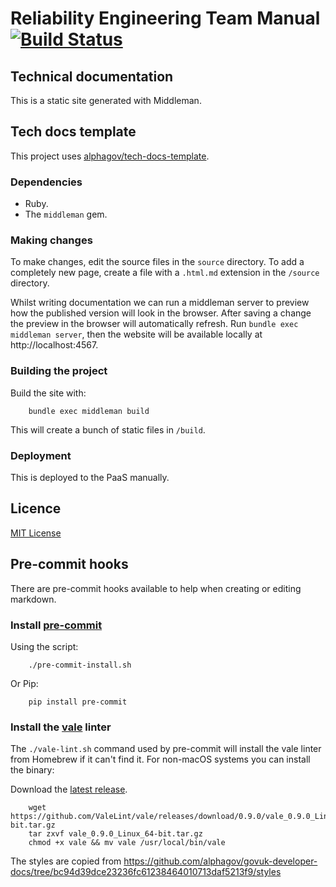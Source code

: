 # Reliability Engineering Team Manual [![Build Status](https://travis-ci.org/alphagov/re-team-manual.svg?branch=master)](https://travis-ci.org/alphagov/re-team-manual)

## Technical documentation

This is a static site generated with Middleman.

## Tech docs template

This project uses [alphagov/tech-docs-template](https://github.com/alphagov/tech-docs-template).

### Dependencies

- Ruby.
- The `middleman` gem.

### Making changes

To make changes, edit the source files in the `source` directory. To add a
completely new page, create a file with a `.html.md` extension in the `/source`
directory.

Whilst writing documentation we can run a middleman server to preview how the
published version will look in the browser. After saving a change the preview in
the browser will automatically refresh. Run `bundle exec middleman server`,
then the website will be available locally at http://localhost:4567.

### Building the project

Build the site with:

        bundle exec middleman build

This will create a bunch of static files in `/build`.

### Deployment

This is deployed to the PaaS manually.

## Licence

[MIT License](LICENCE.md)

## Pre-commit hooks

There are pre-commit hooks available to help when creating or editing markdown.

### Install [pre-commit](https://github.com/pre-commit/pre-commit)

Using the script:

        ./pre-commit-install.sh

Or Pip:

        pip install pre-commit

### Install the [vale](https://github.com/ValeLint/vale) linter

The `./vale-lint.sh` command used by pre-commit will install the vale linter from Homebrew if it can't find it.  For non-macOS systems you can install the binary:

Download the [latest release](https://github.com/valelint/vale/releases).

        wget https://github.com/ValeLint/vale/releases/download/0.9.0/vale_0.9.0_Linux_64-bit.tar.gz
        tar zxvf vale_0.9.0_Linux_64-bit.tar.gz
        chmod +x vale && mv vale /usr/local/bin/vale

The styles are copied from https://github.com/alphagov/govuk-developer-docs/tree/bc94d39dce23236fc61238464010713daf5213f9/styles